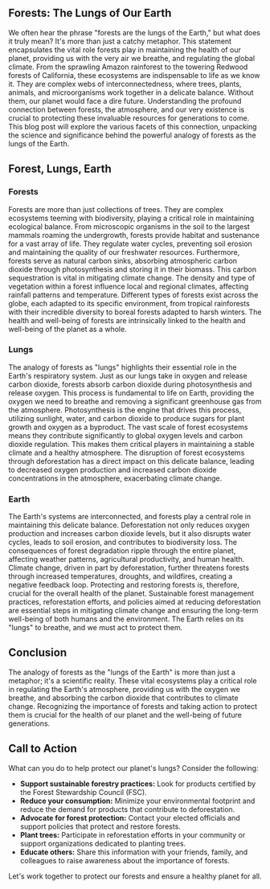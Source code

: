 ## Forests: The Lungs of Our Earth

We often hear the phrase "forests are the lungs of the Earth," but what does it truly mean? It's more than just a catchy metaphor. This statement encapsulates the vital role forests play in maintaining the health of our planet, providing us with the very air we breathe, and regulating the global climate. From the sprawling Amazon rainforest to the towering Redwood forests of California, these ecosystems are indispensable to life as we know it. They are complex webs of interconnectedness, where trees, plants, animals, and microorganisms work together in a delicate balance. Without them, our planet would face a dire future. Understanding the profound connection between forests, the atmosphere, and our very existence is crucial to protecting these invaluable resources for generations to come. This blog post will explore the various facets of this connection, unpacking the science and significance behind the powerful analogy of forests as the lungs of the Earth.

## Forest, Lungs, Earth

### Forests

Forests are more than just collections of trees. They are complex ecosystems teeming with biodiversity, playing a critical role in maintaining ecological balance. From microscopic organisms in the soil to the largest mammals roaming the undergrowth, forests provide habitat and sustenance for a vast array of life. They regulate water cycles, preventing soil erosion and maintaining the quality of our freshwater resources. Furthermore, forests serve as natural carbon sinks, absorbing atmospheric carbon dioxide through photosynthesis and storing it in their biomass. This carbon sequestration is vital in mitigating climate change. The density and type of vegetation within a forest influence local and regional climates, affecting rainfall patterns and temperature. Different types of forests exist across the globe, each adapted to its specific environment, from tropical rainforests with their incredible diversity to boreal forests adapted to harsh winters. The health and well-being of forests are intrinsically linked to the health and well-being of the planet as a whole.

### Lungs

The analogy of forests as "lungs" highlights their essential role in the Earth's respiratory system. Just as our lungs take in oxygen and release carbon dioxide, forests absorb carbon dioxide during photosynthesis and release oxygen. This process is fundamental to life on Earth, providing the oxygen we need to breathe and removing a significant greenhouse gas from the atmosphere. Photosynthesis is the engine that drives this process, utilizing sunlight, water, and carbon dioxide to produce sugars for plant growth and oxygen as a byproduct. The vast scale of forest ecosystems means they contribute significantly to global oxygen levels and carbon dioxide regulation. This makes them critical players in maintaining a stable climate and a healthy atmosphere. The disruption of forest ecosystems through deforestation has a direct impact on this delicate balance, leading to decreased oxygen production and increased carbon dioxide concentrations in the atmosphere, exacerbating climate change.

### Earth

The Earth's systems are interconnected, and forests play a central role in maintaining this delicate balance. Deforestation not only reduces oxygen production and increases carbon dioxide levels, but it also disrupts water cycles, leads to soil erosion, and contributes to biodiversity loss. The consequences of forest degradation ripple through the entire planet, affecting weather patterns, agricultural productivity, and human health. Climate change, driven in part by deforestation, further threatens forests through increased temperatures, droughts, and wildfires, creating a negative feedback loop. Protecting and restoring forests is, therefore, crucial for the overall health of the planet. Sustainable forest management practices, reforestation efforts, and policies aimed at reducing deforestation are essential steps in mitigating climate change and ensuring the long-term well-being of both humans and the environment. The Earth relies on its "lungs" to breathe, and we must act to protect them.

## Conclusion

The analogy of forests as the "lungs of the Earth" is more than just a metaphor; it's a scientific reality. These vital ecosystems play a critical role in regulating the Earth's atmosphere, providing us with the oxygen we breathe, and absorbing the carbon dioxide that contributes to climate change. Recognizing the importance of forests and taking action to protect them is crucial for the health of our planet and the well-being of future generations.

## Call to Action

What can you do to help protect our planet's lungs? Consider the following:

*   **Support sustainable forestry practices:** Look for products certified by the Forest Stewardship Council (FSC).
*   **Reduce your consumption:** Minimize your environmental footprint and reduce the demand for products that contribute to deforestation.
*   **Advocate for forest protection:** Contact your elected officials and support policies that protect and restore forests.
*   **Plant trees:** Participate in reforestation efforts in your community or support organizations dedicated to planting trees.
*   **Educate others:** Share this information with your friends, family, and colleagues to raise awareness about the importance of forests.

Let's work together to protect our forests and ensure a healthy planet for all.
